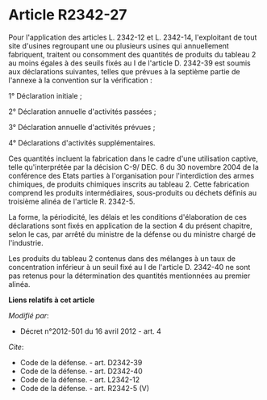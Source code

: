 # Article R2342-27

Pour l'application des articles L. 2342-12 et L. 2342-14, l'exploitant de tout site d'usines regroupant une ou plusieurs
usines qui annuellement fabriquent, traitent ou consomment des quantités de produits du tableau 2 au moins égales à des
seuils fixés au I de l'article D. 2342-39 est soumis aux déclarations suivantes, telles que prévues à la septième partie de
l'annexe à la convention sur la vérification : 

1° Déclaration initiale ; 

2° Déclaration annuelle d'activités passées ; 

3° Déclaration annuelle d'activités prévues ; 

4° Déclarations d'activités supplémentaires. 

Ces quantités incluent la fabrication dans le cadre d'une utilisation captive, telle qu'interprétée par la décision C-9/ DEC.
6 du 30 novembre 2004 de la conférence des Etats parties à l'organisation pour l'interdiction des armes chimiques, de
produits chimiques inscrits au tableau 2. Cette fabrication comprend les produits intermédiaires, sous-produits ou déchets
définis au troisième alinéa de l'article R. 2342-5. 

La forme, la périodicité, les délais et les conditions d'élaboration de ces déclarations sont fixés en application de la
section 4 du présent chapitre, selon le cas, par arrêté du ministre de la défense ou du ministre chargé de l'industrie. 

Les produits du tableau 2 contenus dans des mélanges à un taux de concentration inférieur à un seuil fixé au I de l'article
D. 2342-40 ne sont pas retenus pour la détermination des quantités mentionnées au premier alinéa.

**Liens relatifs à cet article**

_Modifié par_:

  - Décret n°2012-501 du 16 avril 2012 - art. 4

_Cite_:

  - Code de la défense. - art. D2342-39
  - Code de la défense. - art. D2342-40
  - Code de la défense. - art. L2342-12
  - Code de la défense. - art. R2342-5 (V)

